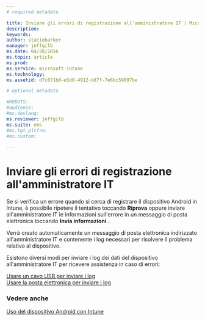 ```yaml
---
# required metadata

title: Inviare gli errori di registrazione all'amministratore IT | Microsoft Intune
description:
keywords:
author: staciebarker
manager: jeffgilb
ms.date: 04/28/2016
ms.topic: article
ms.prod:
ms.service: microsoft-intune
ms.technology:
ms.assetid: d7c871b8-e5d8-4912-b87f-7e6bc59897be

# optional metadata

#ROBOTS:
#audience:
#ms.devlang:
ms.reviewer: jeffgilb
ms.suite: ems
#ms.tgt_pltfrm:
#ms.custom:

---
```



# Inviare gli errori di registrazione all'amministratore IT

Se si verifica un errore quando si cerca di registrare il dispositivo Android in Intune, è possibile ripetere il tentativo toccando **Riprova** oppure inviare all'amministratore IT le informazioni sull'errore in un messaggio di posta elettronica toccando **Invia informazioni**.. 

Verrà creato automaticamente un messaggio di posta elettronica indirizzato all'amministratore IT e contenente i log necessari per risolvere il problema relativo al dispositivo.

Esistono diversi modi per inviare i log dei dati del dispositivo all'amministratore IT per ricevere assistenza in caso di errori:

[Usare un cavo USB per inviare i log](send-diagnostic-data-logs-to-your-it-administrator-using-a-usb-cable-android.md)</br>
[Usare la posta elettronica per inviare i log](send-diagnostic-data-logs-to-your-it-administrator-using-email-android.md)

### Vedere anche
[Uso del dispositivo Android con Intune](using-your-android-device-with-intune.md)

<!--HONumber=May16_HO1-->


